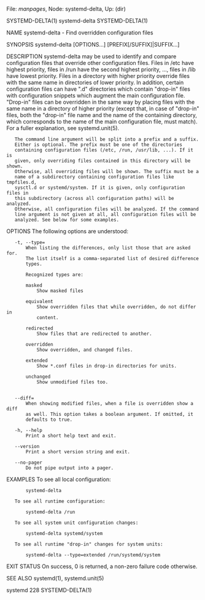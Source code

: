 File: *manpages*,  Node: systemd-delta,  Up: (dir)

SYSTEMD-DELTA(1)                 systemd-delta                SYSTEMD-DELTA(1)



NAME
       systemd-delta - Find overridden configuration files

SYNOPSIS
       systemd-delta [OPTIONS...] [PREFIX[/SUFFIX]|SUFFIX...]

DESCRIPTION
       systemd-delta may be used to identify and compare configuration files
       that override other configuration files. Files in /etc have highest
       priority, files in /run have the second highest priority, ..., files in
       /lib have lowest priority. Files in a directory with higher priority
       override files with the same name in directories of lower priority. In
       addition, certain configuration files can have ".d" directories which
       contain "drop-in" files with configuration snippets which augment the
       main configuration file. "Drop-in" files can be overridden in the same
       way by placing files with the same name in a directory of higher
       priority (except that, in case of "drop-in" files, both the "drop-in"
       file name and the name of the containing directory, which corresponds
       to the name of the main configuration file, must match). For a fuller
       explanation, see systemd.unit(5).

       The command line argument will be split into a prefix and a suffix.
       Either is optional. The prefix must be one of the directories
       containing configuration files (/etc, /run, /usr/lib, ...). If it is
       given, only overriding files contained in this directory will be shown.
       Otherwise, all overriding files will be shown. The suffix must be a
       name of a subdirectory containing configuration files like tmpfiles.d,
       sysctl.d or systemd/system. If it is given, only configuration files in
       this subdirectory (across all configuration paths) will be analyzed.
       Otherwise, all configuration files will be analyzed. If the command
       line argument is not given at all, all configuration files will be
       analyzed. See below for some examples.

OPTIONS
       The following options are understood:

       -t, --type=
           When listing the differences, only list those that are asked for.
           The list itself is a comma-separated list of desired difference
           types.

           Recognized types are:

           masked
               Show masked files

           equivalent
               Show overridden files that while overridden, do not differ in
               content.

           redirected
               Show files that are redirected to another.

           overridden
               Show overridden, and changed files.

           extended
               Show *.conf files in drop-in directories for units.

           unchanged
               Show unmodified files too.


       --diff=
           When showing modified files, when a file is overridden show a diff
           as well. This option takes a boolean argument. If omitted, it
           defaults to true.

       -h, --help
           Print a short help text and exit.

       --version
           Print a short version string and exit.

       --no-pager
           Do not pipe output into a pager.

EXAMPLES
       To see all local configuration:

           systemd-delta

       To see all runtime configuration:

           systemd-delta /run

       To see all system unit configuration changes:

           systemd-delta systemd/system

       To see all runtime "drop-in" changes for system units:

           systemd-delta --type=extended /run/systemd/system

EXIT STATUS
       On success, 0 is returned, a non-zero failure code otherwise.

SEE ALSO
       systemd(1), systemd.unit(5)



systemd 228                                                   SYSTEMD-DELTA(1)
